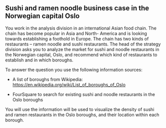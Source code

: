 ## Sushi and ramen noodle business case in the Norwegian capital Oslo

You work in the analysis division in an international Asian food chain. 
The chain has become popular in Asia and North- America and is looking towards establishing a foothold in Europe. 
The chain has two kinds of restaurants – ramen noodle and sushi restaurants. 
The head of the strategy division asks you to analyze the market for sushi and noodle restaurants in the Norwegian capital, Oslo, and recommend which kind of restaurants to establish and in which boroughs.

To answer the question you use the following information sources: 

- A list of boroughs from Wikipedia: https://en.wikipedia.org/wiki/List_of_boroughs_of_Oslo

- FourSquare to search for existing sushi and noodle restaurants in the Oslo boroughs

You will use the information will be used to visualize the density of sushi and ramen restaurants in the Oslo boroughs, and their location within each borough.
